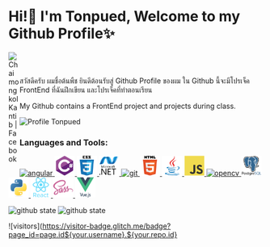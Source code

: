 # Hi!👋 I'm Tonpued, Welcome to my Github Profile✨

<a href="https://www.facebook.com/tonpuedlove4">
  <img align="left" alt="Chaimongkol Kantib | Facebook" width="22px" src="https://raw.githubusercontent.com/peterthehan/peterthehan/master/assets/facebook.svg" />
</a>

<br/><br/>

สวัสดีครับ ผมชื่อต้นพืช ยินดีต้อนรับสู่ Github Profile ของผม
ใน Github นี้จะมีโปรเจ็ค FrontEnd ที่ฉันฝึกเขียน และโปรเจ็คที่ทำตอนเรียน

My Github contains a FrontEnd project and projects during class.

![Profile Tonpued](https://scontent.fbkk22-8.fna.fbcdn.net/v/t1.6435-9/79514823_2574971195911737_6342851206456541184_n.jpg?_nc_cat=110&ccb=1-5&_nc_sid=174925&_nc_eui2=AeHepaQgJEsKEgvvw5zx4lcPOkZt3F_pxo86Rm3cX-nGj3DUCuZNzcoqvP_Hm3RovrApneHd8aWQ_cMKjSyTyHVN&_nc_ohc=5i51pUoVZmUAX-ZShOz&tn=SOmgsYoSkV2ehxp4&_nc_ht=scontent.fbkk22-8.fna&oh=00_AT-qUeM8dd4YCu3YuzsHMCf1yo4mIO8zxWPpzrna-WRiqw&oe=62440D55)

<h3 align="left">Languages and Tools:</h3>
<p align="left"> <a href="https://angular.io" target="_blank" rel="noreferrer"> <img src="https://angular.io/assets/images/logos/angular/angular.svg" alt="angular" width="40" height="40"/> </a> <a href="https://www.w3schools.com/cs/" target="_blank" rel="noreferrer"> <img src="https://raw.githubusercontent.com/devicons/devicon/master/icons/csharp/csharp-original.svg" alt="csharp" width="40" height="40"/> </a> <a href="https://www.w3schools.com/css/" target="_blank" rel="noreferrer"> <img src="https://raw.githubusercontent.com/devicons/devicon/master/icons/css3/css3-original-wordmark.svg" alt="css3" width="40" height="40"/> </a> <a href="https://dotnet.microsoft.com/" target="_blank" rel="noreferrer"> <img src="https://raw.githubusercontent.com/devicons/devicon/master/icons/dot-net/dot-net-original-wordmark.svg" alt="dotnet" width="40" height="40"/> </a> <a href="https://git-scm.com/" target="_blank" rel="noreferrer"> <img src="https://www.vectorlogo.zone/logos/git-scm/git-scm-icon.svg" alt="git" width="40" height="40"/> </a> <a href="https://www.w3.org/html/" target="_blank" rel="noreferrer"> <img src="https://raw.githubusercontent.com/devicons/devicon/master/icons/html5/html5-original-wordmark.svg" alt="html5" width="40" height="40"/> </a> <a href="https://www.java.com" target="_blank" rel="noreferrer"> <img src="https://raw.githubusercontent.com/devicons/devicon/master/icons/java/java-original.svg" alt="java" width="40" height="40"/> </a> <a href="https://developer.mozilla.org/en-US/docs/Web/JavaScript" target="_blank" rel="noreferrer"> <img src="https://raw.githubusercontent.com/devicons/devicon/master/icons/javascript/javascript-original.svg" alt="javascript" width="40" height="40"/> </a> <a href="https://opencv.org/" target="_blank" rel="noreferrer"> <img src="https://www.vectorlogo.zone/logos/opencv/opencv-icon.svg" alt="opencv" width="40" height="40"/> </a> <a href="https://www.postgresql.org" target="_blank" rel="noreferrer"> <img src="https://raw.githubusercontent.com/devicons/devicon/master/icons/postgresql/postgresql-original-wordmark.svg" alt="postgresql" width="40" height="40"/> </a> <a href="https://www.python.org" target="_blank" rel="noreferrer"> <img src="https://raw.githubusercontent.com/devicons/devicon/master/icons/python/python-original.svg" alt="python" width="40" height="40"/> </a> <a href="https://reactjs.org/" target="_blank" rel="noreferrer"> <img src="https://raw.githubusercontent.com/devicons/devicon/master/icons/react/react-original-wordmark.svg" alt="react" width="40" height="40"/> </a> <a href="https://sass-lang.com" target="_blank" rel="noreferrer"> <img src="https://raw.githubusercontent.com/devicons/devicon/master/icons/sass/sass-original.svg" alt="sass" width="40" height="40"/> </a> <a href="https://vuejs.org/" target="_blank" rel="noreferrer"> <img src="https://raw.githubusercontent.com/devicons/devicon/master/icons/vuejs/vuejs-original-wordmark.svg" alt="vuejs" width="40" height="40"/> </a> </p>

![github state](https://github-readme-stats.vercel.app/api?username=devmonter&count_private=true&show_icons=true&theme=dark)
![github state](https://github-readme-stats.vercel.app/api/top-langs/?username=devmonter&show_icons=true&theme=dark)

![visitors](https://visitor-badge.glitch.me/badge?page_id=page.id${your.username}.${your.repo.id}

<!--![visitors](https://visitor-badge.glitch.me/badge?page_id=page.id${your.username}.${your.repo.id})
### Hi there 👋

**devmonter/devmonter** is a ✨ _special_ ✨ repository because its `README.md` (this file) appears on your GitHub profile.

Here are some ideas to get you started:

- 🔭 I’m currently working on ...
- 🌱 I’m currently learning ...
- 👯 I’m looking to collaborate on ...
- 🤔 I’m looking for help with ...
- 💬 Ask me about ...
- 📫 How to reach me: ...
- 😄 Pronouns: ...
- ⚡ Fun fact: ...
-->
